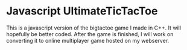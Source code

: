 # Javascript UltimateTicTacToe
This is a javascript version of the bigtactoe game I made in C++. It will hopefully be better coded. After the game is finished, I will work on converting it to online multiplayer game hosted on my webserver. 
